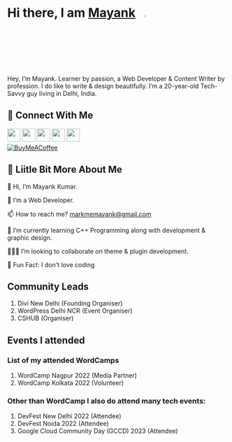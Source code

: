 # Hi there, I am [Mayank](https://markmemayank.com/)&nbsp;&nbsp;&nbsp;<img width="3%" src="https://i.imgur.com/u2WLlB8.gif" />

Hey, I’m Mayank. Learner by passion, a Web Developer & Content Writer by profession. I do like to write & design beautifully. I’m a 20-year-old Tech-Savvy guy living in Delhi, India.

## 👥 Connect With Me
<a href="https://www.facebook.com/markmemayank/"><img src="https://img.shields.io/badge/Facebook-%231877F2.svg?style=for-the-badge&logo=Facebook&logoColor=white" style="margin-bottom: 5px;" height="30px" target="_blank"></a>
<a href="https://twitter.com/markmemayank"><img src="https://img.shields.io/badge/Twitter-%231DA1F2.svg?style=for-the-badge&logo=Twitter&logoColor=white" style="margin-bottom: 5px;" height="30px" target="_blank"></a>
<a href="https://www.instagram.com/markmemayank/"><img src="https://img.shields.io/badge/Instagram-%23E4405F.svg?style=for-the-badge&logo=Instagram&logoColor=white" style="margin-bottom: 5px;" height="30px" target="_blank"></a>
<a href="https://www.linkedin.com/in/markmemayank"><img src="https://img.shields.io/badge/linkedin-%230077B5.svg?style=for-the-badge&logo=linkedin&logoColor=white" style="margin-bottom: 5px;" height="30px" target="_blank"></a>
<a href="https://www.youtube.com/c/markmemayank/"><img src="https://img.shields.io/badge/YouTube-%23FF0000.svg?style=for-the-badge&logo=YouTube&logoColor=white" style="margin-bottom: 5px;" height="30px" target="_blank"></a>
<br/>
[![BuyMeACoffee](https://img.shields.io/badge/Buy%20Me%20a%20Coffee-ffdd00?style=for-the-badge&logo=buy-me-a-coffee&logoColor=black)](https://buymeacoffee.com/markmemayank) 

## 💫 Liitle Bit More About Me
<p>🌱 Hi, I’m Mayank Kumar.</p>
<p>💬 I’m a Web Developer.</p>
<p>📫 How to reach me? <a href="markmemayank@gmail.com">markmemayank@gmail.com</a></p>
<p>🔐 I’m currently learning C++ Programming along with development & graphic design.</p>
<p>👩🏻‍💻 I’m looking to collaborate on theme & plugin development.</p>
<p>🤣 Fun Fact: I don't love coding</p>

## Community Leads
1. Divi New Delhi (Founding Organiser)
2. WordPress Delhi NCR (Event Organiser)
3. CSHUB (Organiser)

## Events I attended

### List of my attended WordCamps
1. WordCamp Nagpur 2022 (Media Partner)
2. WordCamp Kolkata 2022 (Volunteer)

### Other than WordCamp I also do attend many tech events:
1. DevFest New Delhi 2022 (Attendee)
2. DevFest Noida 2022 (Attendee)
3. Google Cloud Community Day (GCCD) 2023 (Attendee)
